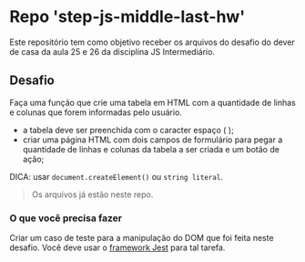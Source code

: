 # Repo 'step-js-middle-last-hw'

Este repositório tem como objetivo receber os arquivos do desafio do dever de casa da aula 25 e 26 da disciplina JS Intermediário.

## Desafio

Faça uma função que crie uma tabela em HTML com a quantidade de linhas e colunas que forem informadas pelo usuário.

- a tabela deve ser preenchida com o caracter espaço (&nbsp;);
- criar uma página HTML com dois campos de formulário para pegar a quantidade de linhas e colunas da tabela a ser criada e um botão de ação;

DICA: usar `document.createElement()` ou `string literal`.

> Os arquivos já estão neste repo.

### O que você precisa fazer

Criar um caso de teste para a manipulação do DOM que foi feita neste desafio. Você deve usar o [framework Jest](https://jestjs.io/pt-BR/docs/tutorial-jquery) para tal tarefa.